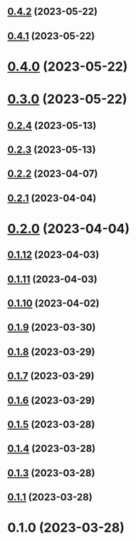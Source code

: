## [0.4.2](https://github.com/jucian0/turbo-version/compare/v0.4.1...v0.4.2) (2023-05-22)



## [0.4.1](https://github.com/jucian0/turbo-version/compare/v0.4.0...v0.4.1) (2023-05-22)



# [0.4.0](https://github.com/jucian0/turbo-version/compare/v0.3.0...v0.4.0) (2023-05-22)



# [0.3.0](https://github.com/jucian0/turbo-version/compare/v0.2.4...v0.3.0) (2023-05-22)



## [0.2.4](https://github.com/jucian0/turbo-version/compare/v0.2.3...v0.2.4) (2023-05-13)



## [0.2.3](https://github.com/jucian0/turbo-version/compare/v0.2.2...v0.2.3) (2023-05-13)



## [0.2.2](https://github.com/jucian0/turbo-version/compare/v0.2.1...v0.2.2) (2023-04-07)



## [0.2.1](https://github.com/jucian0/turbo-version/compare/v0.2.0...v0.2.1) (2023-04-04)



# [0.2.0](https://github.com/jucian0/turbo-version/compare/v0.1.12...v0.2.0) (2023-04-04)



## [0.1.12](https://github.com/jucian0/turbo-version/compare/v0.1.11...v0.1.12) (2023-04-03)



## [0.1.11](https://github.com/jucian0/turbo-version/compare/v0.1.10...v0.1.11) (2023-04-03)



## [0.1.10](https://github.com/jucian0/turbo-version/compare/v0.1.9...v0.1.10) (2023-04-02)



## [0.1.9](https://github.com/jucian0/turbo-version/compare/v0.1.8...v0.1.9) (2023-03-30)



## [0.1.8](https://github.com/jucian0/turbo-version/compare/v0.1.7...v0.1.8) (2023-03-29)



## [0.1.7](https://github.com/jucian0/turbo-version/compare/v0.1.6...v0.1.7) (2023-03-29)



## [0.1.6](https://github.com/jucian0/turbo-version/compare/v0.1.5...v0.1.6) (2023-03-29)



## [0.1.5](https://github.com/jucian0/turbo-version/compare/v0.1.4...v0.1.5) (2023-03-28)



## [0.1.4](https://github.com/jucian0/turbo-version/compare/v0.1.3...v0.1.4) (2023-03-28)



## [0.1.3](https://github.com/jucian0/turbo-version/compare/v0.1.2...v0.1.3) (2023-03-28)



## [0.1.1](https://github.com/jucian0/turbo-version/compare/v0.1.0...v0.1.1) (2023-03-28)



# 0.1.0 (2023-03-28)




